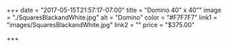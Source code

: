 +++
date = "2017-05-15T21:57:17-07:00"
title = "Domino 40\" x 40\""
image = "./SquaresBlackandWhite.jpg"
alt = "Domino"
color = "#F7F7F7"
link1 = "images/SquaresBlackandWhite.jpg"
link2 = ""
price = "$375.00"

+++
